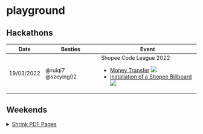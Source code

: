 # playground
## Hackathons
<table>
  <thead>
    <tr>
      <th>Date</th>
      <th>Besties</th>
      <th>Event</th>
    </tr>
  </thead>
  <tbody>
    <td>19/03/2022</td>
    <td>@ruiqi7 @szeying02</td>
    <td>Shopee Code League 2022
      <ul>
        <li><a href="hackathons/shopee-code-league-2022/MoneyTransfer.java">Money Transfer</a> <img src="https://img.shields.io/badge/Accepted-green.svg"></li>
        <li><a href="hackathons/shopee-code-league-2022/InstallationOfAShopeeBillboard.java">Installation of a Shopee Billboard</a> <img src="https://img.shields.io/badge/SomeTLE-yellow.svg"></li>
      </ul>
    </td>
</table>

## Weekends
<details>
  <summary><a href="weekends/shrink-pdf-pages">Shrink PDF Pages</a></summary>
  <img src="weekends/shrink-pdf-pages/shrink-pdf-pages.jpeg" width="600">
</details>